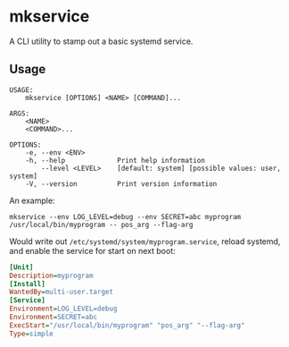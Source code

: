 # mkservice

A CLI utility to stamp out a basic systemd service.

## Usage

```
USAGE:
    mkservice [OPTIONS] <NAME> [COMMAND]...

ARGS:
    <NAME>          
    <COMMAND>...    

OPTIONS:
    -e, --env <ENV>        
    -h, --help             Print help information
        --level <LEVEL>    [default: system] [possible values: user, system]
    -V, --version          Print version information
```

An example:

```
mkservice --env LOG_LEVEL=debug --env SECRET=abc myprogram /usr/local/bin/myprogram -- pos_arg --flag-arg
```

Would write out `/etc/systemd/system/myprogram.service`, reload systemd, and enable the service for start on next boot:

```ini
[Unit]
Description=myprogram
[Install]
WantedBy=multi-user.target
[Service]
Environment=LOG_LEVEL=debug
Environment=SECRET=abc
ExecStart="/usr/local/bin/myprogram" "pos_arg" "--flag-arg"
Type=simple
```
